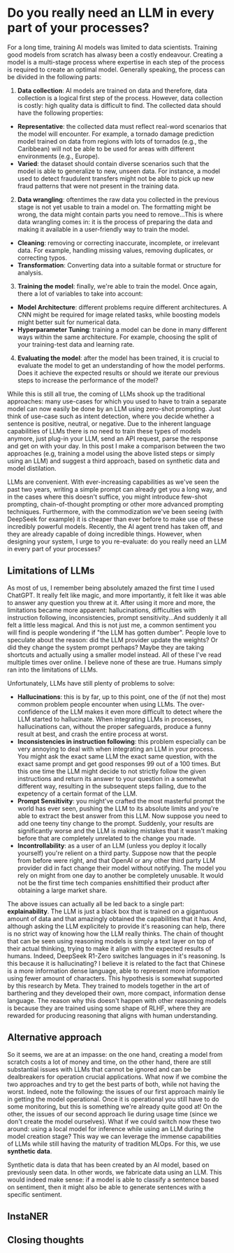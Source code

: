 # Do you really need an LLM in every part of your processes?

For a long time, training AI models was limited to data scientists. Training good models from scratch has alwasy been a costly endeavour. Creating a model is a multi-stage process where expertise in each step of the process is required to create an optimal model. Generally speaking, the process can be divided in the following parts:
1. **Data collection**: AI models are trained on data and therefore, data collection is a logical first step of the process. However, data collection is costly: high quality data is difficult to find. The collected data should have the following properties:
- **Representative**: the collected data must reflect real-word scenarios that the model will encounter. For example, a tornado damage prediction model trained on data from regions with lots of tornados (e.g., the Caribbean) will not be able to be used for areas with different environments (e.g., Europe).
- **Varied**: the dataset should contain diverse scenarios such that the model is able to generalize to new, unseen data. For instance, a model used to detect fraudulent transfers might not be able to pick up new fraud patterns that were not present in the training data.
2. **Data wrangling**: oftentimes the raw data you collected in the previous stage is not yet usable to train a model on. The formatting might be wrong, the data might contain parts you need to remove...This is where data wrangling comes in: it is the process of preparing the data and making it available in a user-friendly way to train the model.
- **Cleaning**: removing or correcting inaccurate, incomplete, or irrelevant data. For example, handling missing values, removing duplicates, or correcting typos.
- **Transformation**: Converting data into a suitable format or structure for analysis.
3. **Training the model**: finally, we're able to train the model. Once again, there a lot of variables to take into account:
- **Model Architecture**: different problems require different architectures. A CNN might be required for image related tasks, while boosting models might better suit for numerical data.
- **Hyperparameter Tuning**: training a model can be done in many different ways within the same architecture. For example, choosing the split of your training-test data and learning rate.
4. **Evaluating the model**: after the model has been trained, it is crucial to evaluate the model to get an understanding of how the model performs. Does it achieve the expected results or should we iterate our previous steps to increase the performance of the model?

While this is still all true, the coming of LLMs shook up the traditional approaches: many use-cases for which you used to have to train a separate model can now easily be done by an LLM using zero-shot prompting. Just think of use-case such as intent detection, where you decide whether a sentence is positive, neutral, or negative. Due to the inherent language capabilities of LLMs there is no need to train these types of models anymore, just plug-in your LLM, send an API request, parse the response and get on with your day. In this post I make a comparison between the two approaches (e.g, training a model using the above listed steps or simply using an LLM) and suggest a third approach, based on synthetic data and model distilation.

LLMs are convenient. With ever-increasing capabilities as we've seen the past two years, writing a simple prompt can already get you a long way, and in the cases where this doesn't suffice, you might introduce few-shot prompting, chain-of-thought prompting or other more advanced prompting techniques. Furthermore, with the commodization we've been seeing (with DeepSeek for example) it is cheaper than ever before to make use of these incredibly powerful models. Recently, the AI agent trend has taken off, and they are already capable of doing incredible things. However, when designing your system, I urge to you re-evaluate: do you really need an LLM in every part of your processes?

## Limitations of LLMs
As most of us, I remember being absolutely amazed the first time I used ChatGPT. It really felt like magic, and more importantly, it felt like it was able to answer any question you threw at it. After using it more and more, the limitations became more apparent: hallucinations, difficulties with instruction following, inconsistencies, prompt sensitivity...And suddenly it all felt a little less magical. And this is not just me, a common sentiment you will find is people wondering if "the LLM has gotten dumber". People love to speculate about the reason: did the LLM provider update the weights? Or did they change the system prompt perhaps? Maybe they are taking shortcuts and actually using a smaller model instead. All of these I've read multiple times over online. I believe none of these are true. Humans simply ran into the limitations of LLMs.

Unfortunately, LLMs have still plenty of problems to solve:
- **Hallucinations**: this is by far, up to this point, one of the (if not the) most common problem people encounter when using LLMs. The over-confidence of the LLM makes it even more difficult to detect where the LLM started to hallucinate. When integrating LLMs in processes, hallucinations can, without the proper safeguards, produce a funny result at best, and crash the entire process at worst.
- **Inconsistencies in instruction following**: this problem especially can be very annoying to deal with when integrating an LLM in your process. You might ask the exact same LLM the exact same question, with the exact same prompt and get good responses 99 out of a 100 times. But this one time the LLM might decide to not strictly follow the given instructions and return its answer to your question in a somewhat different way, resulting in the subsequent steps failing, due to the expetency of a certain format of the LLM.
- **Prompt Sensitivity**: you might've crafted the most masterful prompt the world has ever seen, pushing the LLM to its absolute limits and you're able to extract the best answer from this LLM. Now suppose you need to add one teeny tiny change to the prompt. Suddenly, your results are significantly worse and the LLM is making mistakes that it wasn't making before that are completely unrelated to the change you made.
- **Incontrollability**: as a user of an LLM (unless you deploy it locally yourself) you're relient on a third party. Suppose now that the people from before were right, and that OpenAI or any other third party LLM provider did in fact change their model without notifying. The model you rely on might from one day to another be completely unusable. It would not be the first time tech companies enshittified their product after obtaining a large market share.

The above issues can actually all be led back to a single part: **explainability**. The LLM is just a black box that is trained on a gigantuous amount of data and that amazingly obtained the capabilities that it has. And, although asking the LLM explicitely to provide it's reasoning can help, there is no strict way of knowing how the LLM really thinks. The chain of thought that can be seen using reasoning models is simply a text layer on top of their actual thinking, trying to make it align with the expected results of humans. Indeed, DeepSeek R1-Zero switches languages in it's reasoning. Is this because it is hallucinating? I believe it is related to the fact that Chinese is a more information dense language, able to represent more information using fewer amount of characters. This hypothesis is somewhat supported by this research by Meta. They trained to models together in the art of barthering and they developed their own, more compact, information dense language. The reason why this doesn't happen with other reasoning models is because they are trained using some shape of RLHF, where they are rewarded for producing reasoning that aligns with human understanding.

## Alternative approach
So it seems, we are at an impasse: on the one hand, creating a model from scratch costs a lot of money and time, on the other hand, there are still substantial issues with LLMs that cannot be ignored and can be dealbreakers for operation crucial applications. What now if we combine the two approaches and try to get the best parts of both, while not having the worst. Indeed, note the following: the issues of our first approach mainly lie in getting the model operational. Once it is operational you still have to do some monitoring, but this is something we're already quite good at! On the other, the issues of our second approach lie during usage time (since we don't create the model ourselves). What if we could switch now these two around: using a local model for inference while using an LLM during the model creation stage? This way we can leverage the immense capabilities of LLMs while still having the maturity of tradition MLOps. For this, we use **synthetic data**.

Synthetic data is data that has been created by an AI model, based on previously seen data. In other words, we fabricate data using an LLM. This would indeed make sense: if a model is able to classify a sentence based on sentiment, then it might also be able to generate sentences with a specific sentiment. 

## InstaNER

## Closing thoughts
